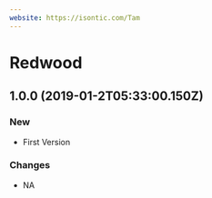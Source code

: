 ```yaml
---
website: https://isontic.com/Tam
---
```


# Redwood

## 1.0.0 (2019-01-2T05:33:00.150Z)

### New
- First Version

### Changes
- NA
